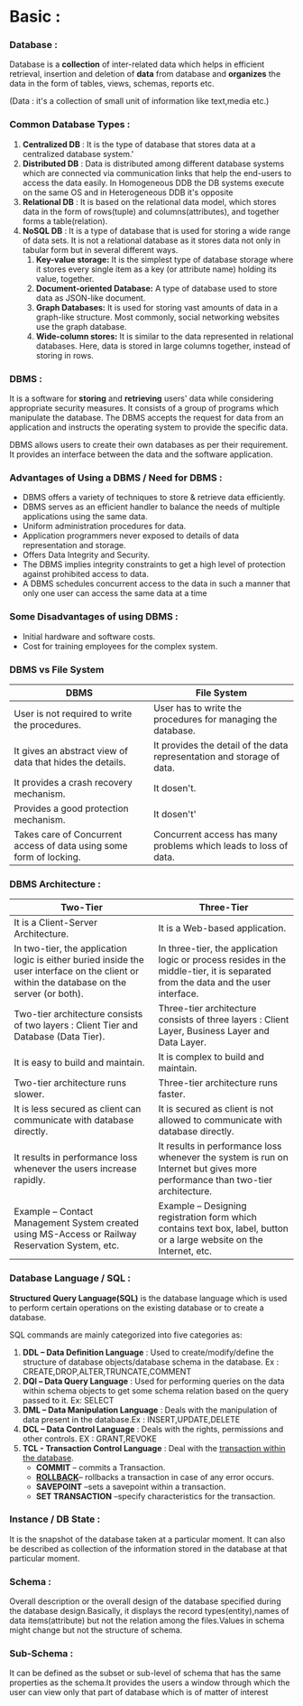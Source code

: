 # Basic :

### Database :

Database is a **collection** of inter-related data which helps in efficient retrieval, insertion and deletion of **data** from database and **organizes** the data in the form of tables, views, schemas, reports etc.

(Data : it's a collection of small unit of information like text,media etc.)

### Common Database Types :

1. **Centralized DB** : It is the type of database that stores data at a centralized database system.'
2. **Distributed DB** : Data is distributed among different database systems which are connected via communication links that help the end-users to access the data easily.
   In Homogeneous DDB the DB systems execute on the same OS and in Heterogeneous DDB it's opposite
3. **Relational DB** : It is based on the relational data model, which stores data in the form of rows(tuple) and columns(attributes), and together forms a table(relation).
4. **NoSQL DB** : It is a type of database that is used for storing a wide range of data sets. It is not a relational database as it stores data not only in tabular form but in several different ways.
   1. **Key-value storage:** It is the simplest type of database storage where it stores every single item as a key (or attribute name) holding its value, together.
   2. **Document-oriented Database:** A type of database used to store data as JSON-like document.
   3. **Graph Databases:** It is used for storing vast amounts of data in a graph-like structure. Most commonly, social networking websites use the graph database.
   4. **Wide-column stores:** It is similar to the data represented in relational databases. Here, data is stored in large columns together, instead of storing in rows.

### DBMS :

It is a software for **storing** and **retrieving** users' data while considering appropriate security measures. It consists of a group of programs which manipulate the database. The DBMS accepts the request for data from an application and instructs the operating system to provide the specific data. 

DBMS allows users to create their own databases as per their requirement. It provides an interface between the data and the software application.

### Advantages of Using a DBMS / Need for DBMS :

* DBMS offers a variety of techniques to store & retrieve data efficiently.
* DBMS serves as an efficient handler to balance the needs of multiple applications using the same data.
* Uniform administration procedures for data.
* Application programmers never exposed to details of data representation and storage.
* Offers Data Integrity and Security.
* The DBMS implies integrity constraints to get a high level of protection against prohibited access to data.
* A DBMS schedules concurrent access to the data in such a manner that only one user can access the same data at a time

### Some Disadvantages of using DBMS :

* Initial hardware and software costs.
* Cost for training employees for the complex system.

### DBMS vs File System

| DBMS                                                                | File System                                                            |
| ------------------------------------------------------------------- | ---------------------------------------------------------------------- |
| User is not required to write the procedures.                       | User has to write the procedures for managing the database.            |
| It gives an abstract view of data that hides the details.           | It provides the detail of the data representation and storage of data. |
| It provides a crash recovery mechanism.                             | It dosen't.                                                            |
| Provides a good protection mechanism.                               | It dosen't'                                                            |
| Takes care of Concurrent access of data using some form of locking. | Concurrent access has many problems which leads to loss of<br />data.  |



### DBMS Architecture :

| Two-Tier                                                                                                                                    | Three-Tier                                                                                                                        |
| ------------------------------------------------------------------------------------------------------------------------------------------- | --------------------------------------------------------------------------------------------------------------------------------- |
| It is a Client-Server Architecture.                                                                                                         | It is a Web-based application.                                                                                                    |
| In two-tier, the application logic is either buried inside the user interface on the client or within the database on the server (or both). | In three-tier, the application logic or process resides in the middle-tier, it is separated from the data and the user interface. |
| Two-tier architecture consists of two layers : Client Tier and Database (Data Tier).                                                        | Three-tier architecture consists of three layers : Client Layer, Business Layer and Data Layer.                                   |
| It is easy to build and maintain.                                                                                                           | It is complex to build and maintain.                                                                                              |
| Two-tier architecture runs slower.                                                                                                          | Three-tier architecture runs faster.                                                                                              |
| It is less secured as client can communicate with database directly.                                                                        | It is secured as client is not allowed to communicate with database directly.                                                     |
| It results in performance loss whenever the users increase rapidly.                                                                         | It results in performance loss whenever the system is run on Internet but gives more performance than two-tier architecture.      |
| Example – Contact Management System created using MS-Access or Railway Reservation System, etc.                                            | Example – Designing registration form which contains text box, label, button or a large website on the Internet, etc.            |


### Database Language / SQL :

**Structured Query Language(SQL)** is the database language which is used to perform certain operations on the existing database or to create a database.

SQL commands are mainly categorized into five categories as:

1. **DDL – Data Definition Language** : Used to create/modify/define the structure of database objects/database schema in the database. Ex : CREATE,DROP,ALTER,TRUNCATE,COMMENT
2. **DQl – Data Query Language** : Used for performing queries on the data within schema objects to get some schema relation based on the query passed to it. Ex: SELECT
3. **DML – Data Manipulation Language** : Deals with the manipulation of data present in the database.Ex : INSERT,UPDATE,DELETE
4. **DCL – Data Control Language** : Deals with the rights, permissions and other controls. EX : GRANT,REVOKE
5. **TCL - Transaction Control Language** : Deal with the [transaction within the database](https://www.geeksforgeeks.org/sql-transactions/).
   * **COMMIT** – commits a Transaction.
   * [**ROLLBACK**](https://www.geeksforgeeks.org/sql-transactions/)– rollbacks a transaction in case of any error occurs.
   * **SAVEPOINT** –sets a savepoint within a transaction.
   * **SET TRANSACTION** –specify characteristics for the transaction.

### Instance / DB State :

It is the snapshot of the database taken at a particular moment. It can also be described as collection of the information stored in the database at that particular moment.

### Schema :

Overall description or the overall design of the database specified during the database design.Basically, it displays the record types(entity),names of data items(attribute) but not the relation among the files.Values in schema might change but not the structure of schema.

### Sub-Schema :

It can be defined as the subset or sub-level of schema that has the same properties as the schema.It provides the users a window through which the user can view only that part of database which is of matter of interest
